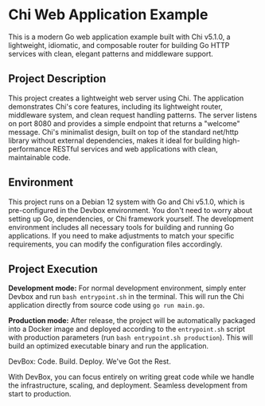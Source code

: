 # Chi Web Application Example

This is a modern Go web application example built with Chi v5.1.0, a lightweight, idiomatic, and composable router for building Go HTTP services with clean, elegant patterns and middleware support.

## Project Description

This project creates a lightweight web server using Chi. The application demonstrates Chi's core features, including its lightweight router, middleware system, and clean request handling patterns. The server listens on port 8080 and provides a simple endpoint that returns a "welcome" message. Chi's minimalist design, built on top of the standard net/http library without external dependencies, makes it ideal for building high-performance RESTful services and web applications with clean, maintainable code.

## Environment

This project runs on a Debian 12 system with Go and Chi v5.1.0, which is pre-configured in the Devbox environment. You don't need to worry about setting up Go, dependencies, or Chi framework yourself. The development environment includes all necessary tools for building and running Go applications. If you need to make adjustments to match your specific requirements, you can modify the configuration files accordingly.

## Project Execution

**Development mode:** For normal development environment, simply enter Devbox and run `bash entrypoint.sh` in the terminal. This will run the Chi application directly from source code using `go run main.go`.

**Production mode:** After release, the project will be automatically packaged into a Docker image and deployed according to the `entrypoint.sh` script with production parameters (run `bash entrypoint.sh production`). This will build an optimized executable binary and run the application.


DevBox: Code. Build. Deploy. We've Got the Rest.

With DevBox, you can focus entirely on writing great code while we handle the infrastructure, scaling, and deployment. Seamless development from start to production. 